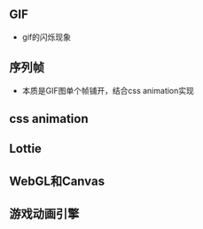 ## GIF

- gif的闪烁现象

## 序列帧

- 本质是GIF图单个帧铺开，结合css animation实现

## css animation

## Lottie

## WebGL和Canvas

## 游戏动画引擎